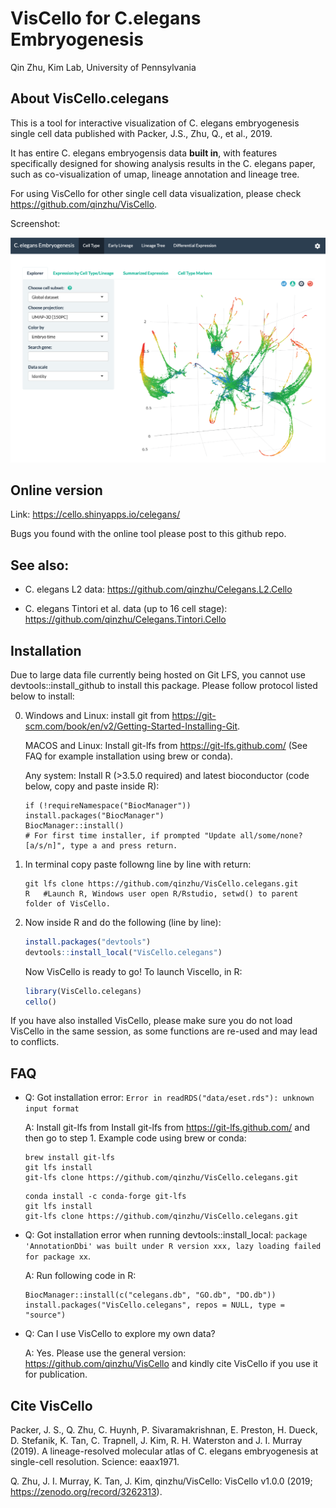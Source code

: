VisCello for C.elegans Embryogenesis
================
Qin Zhu, Kim Lab, University of Pennsylvania


About VisCello.celegans
------------------------

This is a tool for interactive visualization of C. elegans embryogenesis single cell data published with Packer, J.S., Zhu, Q., et al., 2019.

It has entire C. elegans embryogensis data **built in**, with features specifically designed for showing analysis results in the C. elegans paper, such as co-visualization of umap, lineage annotation and lineage tree.

For using VisCello for other single cell data visualization, please check https://github.com/qinzhu/VisCello.

Screenshot:

[![Alt text](inst/app/www/screenshot.png?raw=true "VisCello screenshot")](https://cello.shinyapps.io/celegans/)

Online version
------------------------

Link: https://cello.shinyapps.io/celegans/

Bugs you found with the online tool please post to this github repo.

See also:
--------------------------------------

* C. elegans L2 data: https://github.com/qinzhu/Celegans.L2.Cello

* C. elegans Tintori et al. data (up to 16 cell stage): https://github.com/qinzhu/Celegans.Tintori.Cello

Installation
--------------------------------------

Due to large data file currently being hosted on Git LFS, you cannot use devtools::install_github to install this package. 
Please follow protocol listed below to install:

0. Windows and Linux: install git from https://git-scm.com/book/en/v2/Getting-Started-Installing-Git. 

    MACOS and Linux: Install git-lfs from https://git-lfs.github.com/ (See FAQ for example installation using brew or conda).
    
    Any system: Install R (>3.5.0 required) and latest bioconductor (code below, copy and paste inside R):
    
    ```
    if (!requireNamespace("BiocManager"))
    install.packages("BiocManager")
    BiocManager::install()
    # For first time installer, if prompted "Update all/some/none? [a/s/n]", type a and press return.
    ```

1. In terminal copy paste followng line by line with return:

    ```
    git lfs clone https://github.com/qinzhu/VisCello.celegans.git
    R   #Launch R, Windows user open R/Rstudio, setwd() to parent folder of VisCello. 
    ```

2. Now inside R and do the following (line by line):

    ``` r
    install.packages("devtools") 
    devtools::install_local("VisCello.celegans")
    ```

    Now VisCello is ready to go! To launch Viscello, in R:

    ``` r
    library(VisCello.celegans)
    cello()
    ```
  
  If you have also installed VisCello, please make sure you do not load VisCello in the same session, as some functions are re-used and may lead to conflicts.

FAQ
-------------------------

* Q: Got installation error: `Error in readRDS("data/eset.rds"): unknown input format`
    
    A: Install git-lfs from Install git-lfs from https://git-lfs.github.com/ and then go to step 1. Example code using brew or conda:
    
    ```
    brew install git-lfs
    git lfs install
    git-lfs clone https://github.com/qinzhu/VisCello.celegans.git
    ```
    
    ```
    conda install -c conda-forge git-lfs
    git lfs install
    git-lfs clone https://github.com/qinzhu/VisCello.celegans.git
    ```

* Q: Got installation error when running devtools::install_local: `package 'AnnotationDbi' was built under R version xxx, lazy loading failed for package xx`.

  A: Run following code in R:
  
    ```
    BiocManager::install(c("celegans.db", "GO.db", "DO.db"))
    install.packages("VisCello.celegans", repos = NULL, type = "source")
    ```
  

* Q: Can I use VisCello to explore my own data?
    
  A: Yes. Please use the general version: https://github.com/qinzhu/VisCello and kindly cite VisCello if you use it for publication.
  

Cite VisCello
-------------------------

Packer, J. S., Q. Zhu, C. Huynh, P. Sivaramakrishnan, E. Preston, H. Dueck, D. Stefanik, K. Tan, C. Trapnell, J. Kim, R. H. Waterston and J. I. Murray (2019). A lineage-resolved molecular atlas of C. elegans embryogenesis at single-cell resolution. Science: eaax1971.

Q. Zhu, J. I. Murray, K. Tan, J. Kim, qinzhu/VisCello: VisCello v1.0.0 (2019; https://zenodo.org/record/3262313).


